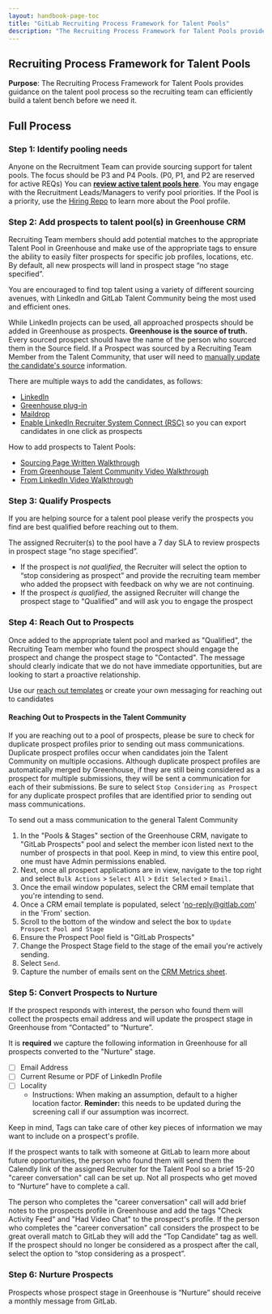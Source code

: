```yaml
---
layout: handbook-page-toc
title: "GitLab Recruiting Process Framework for Talent Pools"
description: "The Recruiting Process Framework for Talent Pools provides guidance on the talent pool process so the recruiting team can efficiently build a talent bench before we need it."
---
```

## Recruiting Process Framework for Talent Pools

**Purpose**: The Recruiting Process Framework for Talent Pools provides guidance on the talent pool process so the recruiting team can efficiently build a talent bench before we need it.

## Full Process

### **Step 1: Identify pooling needs**

Anyone on the Recruitment Team can provide sourcing support for talent pools.  The focus should be P3 and P4 Pools. (P0, P1, and P2 are reserved for active REQs) You can **[review active talent pools here](https://gitlab.com/gitlab-com/people-group/recruiting/-/issues/447)**. You may engage with the Recruitment Leads/Managers to verify pool priorities. If the Pool is a priority, use the [Hiring Repo](https://gitlab.com/gitlab-com/people-group/hiring-processes/-/tree/master) to learn more about the Pool profile.

###  **Step 2: Add prospects to talent pool(s) in Greenhouse CRM**

Recruiting Team members should add potential matches to the appropriate Talent Pool in Greenhouse and make use of the appropriate tags to ensure the ability to easily filter prospects for specific job profiles, locations, etc. By default, all new prospects will land in prospect stage “no stage specified”.

You are encouraged to find top talent using a variety of different sourcing avenues, with LinkedIn and GitLab Talent Community being the most used and efficient ones.

While LinkedIn projects can be used, all approached prospects should be added in Greenhouse as prospects. **Greenhouse is the source of truth.**  Every sourced prospect should have the name of the person who sourced them in the Source field. If a Prospect was sourced by a Recruiting Team Member from the Talent Community, that user will need to [manually update the candidate's source](/handbook/hiring/greenhouse/#high-level-workflow) information.

There are multiple ways to add the candidates, as follows: 

* [LinkedIn](https://support.greenhouse.io/hc/en-us/articles/204110135-Add-Prospects-to-Greenhouse-via-LinkedIn-RSC-Integration)  
* [Greenhouse plug-in](https://support.greenhouse.io/hc/en-us/articles/201444934-Prospecting-with-Greenhouse-Prospecting-Google-Chrome-Plugin) 
* [Maildrop](https://support.greenhouse.io/hc/en-us/articles/201990630)
* [Enable LinkedIn Recruiter System Connect (RSC)](https://support.greenhouse.io/hc/en-us/articles/115005678103-Enable-LinkedIn-Recruiter-System-Connect-RSC-) so you can export candidates in one click as prospects 

How to add prospects to Talent Pools:
* [Sourcing Page Written Walkthrough](/handbook/hiring/sourcing/#greenhouse-sourcing----talent-community)
* [From Greenhouse Talent Community Video Walkthrough](https://drive.google.com/file/d/174J5c0B-O8qHhjILR_FbiteJ1aXO1g_d/view)
* [From LinkedIn Video Walkthrough](https://drive.google.com/file/d/18EpEpEvlHu3q7qdWcTZMdVtQKftaHZZh/view)

### **Step 3: Qualify Prospects**

If you are helping source for a talent pool please verify the prospects you find are best qualified before reaching out to them. 

The assigned Recruiter(s) to the pool have a 7 day SLA to review prospects in prospect stage “no stage specified”.  

* If the prospect is *not qualified*, the Recruiter will select the option to “stop considering as prospect” and provide the recruiting team member who added the propsect with feedback on why we are not continuing. 
*  If the prospect *is qualified*, the assigned Recruiter will change the  prospect stage to "Qualified" and will ask you to engage the prospect

### **Step 4: Reach Out to Prospects**

Once added to the appropriate talent pool and marked as "Qualified", the Recruiting Team member who found the prospect should engage the prospect and change the prospect stage to "Contacted".  The message should clearly indicate that we do not have immediate opportunities, but are looking to start a proactive relationship.  

Use our [reach out templates](https://docs.google.com/presentation/d/1ySqgLoYnFUGtb7hdywav6iSb_NBPRhfIs6WZlGne6Ww/edit#slide=id.g8470c6f6fc_2_0) or create your own messaging for reaching out to candidates

#### Reaching Out to Prospects in the Talent Community
If you are reaching out to a pool of prospects, please be sure to check for duplicate prospect profiles prior to sending out mass communications. Duplicate prospect profiles occur when candidates join the Talent Community on multiple occasions. Although duplicate prospect profiles are automatically merged by Greenhouse, if they are still being considered as a prospect for multiple submissions, they will be sent a communication for each of their submissions. Be sure to select `Stop Considering as Prospect` for any duplicate prospect profiles that are identified prior to sending out mass communications.

To send out a mass communication to the general Talent Community
1. In the "Pools & Stages" section of the Greenhouse CRM, navigate to "GitLab Prospects" pool and select the member icon listed next to the number of prospects in that pool. Keep in mind, to view this entire pool, one must have Admin permissions enabled.
1. Next, once all prospect applications are in view, navigate to the top right and select `Bulk Actions` > `Select All` > `Edit Selected` > `Email.`
1. Once the email window populates, select the CRM email template that you're intending to send.
1. Once a CRM email template is populated, select 'no-reply@gitlab.com' in the 'From' section.
1. Scroll to the bottom of the window and select the box to `Update Prospect Pool and Stage`
1. Ensure the Prospect Pool field is "GitLab Prospects"
1. Change the Prospect Stage field to the stage of the email you're actively sending.
1. Select `Send`.
1. Capture the number of emails sent on the [CRM Metrics sheet](https://docs.google.com/spreadsheets/d/1rw7pEslV82w80KTmmqnAwdxmoKv3nCMdKSusnhJCQ4Q/edit#gid=483360736).

### **Step 5: Convert Prospects to Nurture**

If the prospect responds with interest, the person who found them will collect the prospects email address and will update the prospect stage in Greenhouse from “Contacted” to “Nurture”.

It is **required** we capture the following information in Greenhouse for all prospects converted to the "Nurture" stage. 

- [ ] Email Address
- [ ] Current Resume or PDF of LinkedIn Profile
- [ ] Locality
     * Instructions: When making an assumption, default to a higher location factor. **Reminder:** this needs to be updated during the screening call if our assumption was incorrect.

Keep in mind, Tags can take care of other key pieces of information we may want to include on a prospect's profile.

If the prospect wants to talk with someone at GitLab to learn more about future opportunities, the person who found them will send them the Calendly link of the assigned Recruiter for the Talent Pool so a brief 15-20 "career conversation" call can be set up.  Not all prospects who get moved to “Nurture” have to complete a call. 

The person who completes the "career conversation" call will add brief notes to the prospects profile in Greenhouse and add the tags "Check Activity Feed" and "Had Video Chat" to the prospect's profile. If the person who completes the "career conversation" call considers the prospect to be great overall match to GitLab they will add the “Top Candidate” tag as well. If the prospect should no longer be considered as a prospect after the call, select the option to “stop considering as a prospect”. 

### **Step 6: Nurture Prospects**

Prospects whose prospect stage in Greenhouse is “Nurture” should receive a monthly message from GitLab.  

